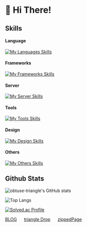 # 👋 Hi There!

## Skills
#### Language
[![My Languages Skills](https://skillicons.dev/icons?i=html,css,js,php,nodejs,py,c)](https://skillicons.dev)
#### Frameworks
[![My Frameworks Skills](https://skillicons.dev/icons?i=express,flask,fastapi,selenium)](https://skillicons.dev)
#### Server
[![My Server Skills](https://skillicons.dev/icons?i=linux,ubuntu,nginx,mysql,sqlite)](https://skillicons.dev)
#### Tools
[![My Tools Skills](https://skillicons.dev/icons?i=vscode,vim,git,postman)](https://skillicons.dev)
#### Design
[![My Design Skills](https://skillicons.dev/icons?i=figma,ps,ai,pr,ae)](https://skillicons.dev)
#### Others
[![My Others Skills](https://skillicons.dev/icons?i=arduino,opencv,bootstrap,jquery,cloudflare)](https://skillicons.dev)

## Github Stats
![obtuse-triangle's GitHub stats](https://github-readme-stats.vercel.app/api?username=obtuse-triangle&theme=dracula&show_icons=true)

![Top Langs](https://github-readme-stats.vercel.app/api/top-langs/?username=obtuse-triangle&layout=compact&theme=dracula)

[![Solved.ac Profile](http://mazassumnida.wtf/api/v2/generate_badge?boj=obtuse)](https://solved.ac/obtuse)

<!---
## Top Repository
[![Readme Card](https://github-readme-stats.vercel.app/api/pin/?username=NY0510&repo=triangleDrop&theme=dracula)](https://github.com/NY0510/triangleDrop)
[![Readme Card](https://github-readme-stats.vercel.app/api/pin/?username=obtuse-triangle&repo=zippedPage&theme=dracula)](https://github.com/obtuse-triangle/zippedPage)
[![Readme Card](https://github-readme-stats.vercel.app/api/pin/?username=obtuse-triangle&repo=neisScheduleToICS&theme=dracula)](https://github.com/obtuse-triangle/neisScheduleToICS)
-->

[BLOG](https://obtuse.kr/blog) &nbsp;&nbsp;&nbsp;&nbsp;&nbsp;[triangle Drop](https://triangledrop.obtuse.kr)&nbsp;&nbsp;&nbsp;&nbsp;&nbsp;&nbsp;[zippedPage](https://zip.obtuse.kr)
